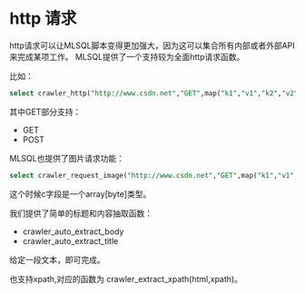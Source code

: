# http 请求


http请求可以让MLSQL脚本变得更加强大，因为这可以集合所有内部或者外部API来完成某项工作。
MLSQL提供了一个支持较为全面http请求函数。

比如：

```sql
select crawler_http("http://www.csdn.net","GET",map("k1","v1","k2","v2")) as c as output;
```

其中GET部分支持： 

* GET
* POST

MLSQL也提供了图片请求功能：

```sql
select crawler_request_image("http://www.csdn.net","GET",map("k1","v1","k2","v2")) as c as output;
```

这个时候c字段是一个array[byte]类型。

我们提供了简单的标题和内容抽取函数：

* crawler_auto_extract_body
* crawler_auto_extract_title

给定一段文本，即可完成。

也支持xpath,对应的函数为 crawler_extract_xpath(html,xpath)。


